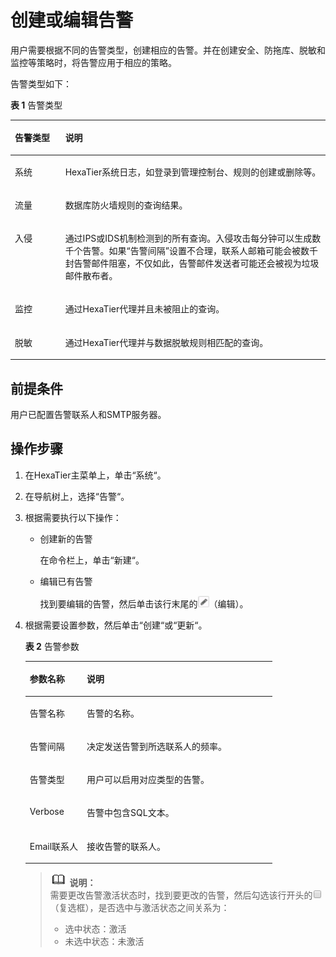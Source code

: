 # 创建或编辑告警<a name="ZH-CN_TOPIC_0111166356"></a>

用户需要根据不同的告警类型，创建相应的告警。并在创建安全、防拖库、脱敏和监控等策略时，将告警应用于相应的策略。

告警类型如下：

**表 1**  告警类型

<a name="zh-cn_topic_0180960221_table8642938131118"></a>
<table><thead align="left"><tr id="zh-cn_topic_0180960221_row6645938101111"><th class="cellrowborder" valign="top" width="16%" id="mcps1.2.3.1.1"><p id="zh-cn_topic_0180960221_p1964583881118"><a name="zh-cn_topic_0180960221_p1964583881118"></a><a name="zh-cn_topic_0180960221_p1964583881118"></a>告警类型</p>
</th>
<th class="cellrowborder" valign="top" width="84%" id="mcps1.2.3.1.2"><p id="zh-cn_topic_0180960221_p156471838181114"><a name="zh-cn_topic_0180960221_p156471838181114"></a><a name="zh-cn_topic_0180960221_p156471838181114"></a>说明</p>
</th>
</tr>
</thead>
<tbody><tr id="zh-cn_topic_0180960221_row16647338181113"><td class="cellrowborder" valign="top" width="16%" headers="mcps1.2.3.1.1 "><p id="zh-cn_topic_0180960221_p7648123819118"><a name="zh-cn_topic_0180960221_p7648123819118"></a><a name="zh-cn_topic_0180960221_p7648123819118"></a>系统</p>
</td>
<td class="cellrowborder" valign="top" width="84%" headers="mcps1.2.3.1.2 "><p id="zh-cn_topic_0180960221_p1664893813117"><a name="zh-cn_topic_0180960221_p1664893813117"></a><a name="zh-cn_topic_0180960221_p1664893813117"></a>HexaTier系统日志，如登录到管理控制台、规则的创建或删除等。</p>
</td>
</tr>
<tr id="zh-cn_topic_0180960221_row15649193841114"><td class="cellrowborder" valign="top" width="16%" headers="mcps1.2.3.1.1 "><p id="zh-cn_topic_0180960221_p2650113818118"><a name="zh-cn_topic_0180960221_p2650113818118"></a><a name="zh-cn_topic_0180960221_p2650113818118"></a>流量</p>
</td>
<td class="cellrowborder" valign="top" width="84%" headers="mcps1.2.3.1.2 "><p id="zh-cn_topic_0180960221_p4650203815111"><a name="zh-cn_topic_0180960221_p4650203815111"></a><a name="zh-cn_topic_0180960221_p4650203815111"></a>数据库防火墙规则的查询结果。</p>
</td>
</tr>
<tr id="zh-cn_topic_0180960221_row1265293871112"><td class="cellrowborder" valign="top" width="16%" headers="mcps1.2.3.1.1 "><p id="zh-cn_topic_0180960221_p06521238111118"><a name="zh-cn_topic_0180960221_p06521238111118"></a><a name="zh-cn_topic_0180960221_p06521238111118"></a>入侵</p>
</td>
<td class="cellrowborder" valign="top" width="84%" headers="mcps1.2.3.1.2 "><p id="zh-cn_topic_0180960221_p18653193841117"><a name="zh-cn_topic_0180960221_p18653193841117"></a><a name="zh-cn_topic_0180960221_p18653193841117"></a>通过IPS或IDS机制检测到的所有查询。入侵攻击每分钟可以生成数千个告警。如果“告警间隔”设置不合理，联系人邮箱可能会被数千封告警邮件阻塞，不仅如此，告警邮件发送者可能还会被视为垃圾邮件散布者。</p>
</td>
</tr>
<tr id="zh-cn_topic_0180960221_row16530384115"><td class="cellrowborder" valign="top" width="16%" headers="mcps1.2.3.1.1 "><p id="zh-cn_topic_0180960221_p865583811119"><a name="zh-cn_topic_0180960221_p865583811119"></a><a name="zh-cn_topic_0180960221_p865583811119"></a>监控</p>
</td>
<td class="cellrowborder" valign="top" width="84%" headers="mcps1.2.3.1.2 "><p id="zh-cn_topic_0180960221_p1656183816118"><a name="zh-cn_topic_0180960221_p1656183816118"></a><a name="zh-cn_topic_0180960221_p1656183816118"></a>通过HexaTier代理并且未被阻止的查询。</p>
</td>
</tr>
<tr id="zh-cn_topic_0180960221_row16561538151118"><td class="cellrowborder" valign="top" width="16%" headers="mcps1.2.3.1.1 "><p id="zh-cn_topic_0180960221_p1365783841112"><a name="zh-cn_topic_0180960221_p1365783841112"></a><a name="zh-cn_topic_0180960221_p1365783841112"></a>脱敏</p>
</td>
<td class="cellrowborder" valign="top" width="84%" headers="mcps1.2.3.1.2 "><p id="zh-cn_topic_0180960221_p2065811384118"><a name="zh-cn_topic_0180960221_p2065811384118"></a><a name="zh-cn_topic_0180960221_p2065811384118"></a>通过HexaTier代理并与数据脱敏规则相匹配的查询。</p>
</td>
</tr>
</tbody>
</table>

## 前提条件<a name="zh-cn_topic_0180960221_s3b814dcab48149b480e077261ae8c3cc"></a>

用户已配置告警联系人和SMTP服务器。

## 操作步骤<a name="zh-cn_topic_0180960221_s3c134082374a400699ea2bf48311d7aa"></a>

1.  在HexaTier主菜单上，单击“系统“。
2.  在导航树上，选择“告警“。
3.  根据需要执行以下操作：
    -   创建新的告警

        在命令栏上，单击“新建“。

    -   编辑已有告警

        找到要编辑的告警，然后单击该行末尾的![](figures/编辑-19.png)（编辑）。

4.  根据需要设置参数，然后单击“创建“或“更新“。

    **表 2**  告警参数

    <a name="zh-cn_topic_0180960221_t949d5a78d85349ba9abb52cd146dd18c"></a>
    <table><thead align="left"><tr id="zh-cn_topic_0180960221_r2ecb190b0dee455b8f4ab84f247b5e61"><th class="cellrowborder" valign="top" width="23.119999999999997%" id="mcps1.2.3.1.1"><p id="zh-cn_topic_0180960221_aae719f9fed9d4b6fb39d60eb0ab651f7"><a name="zh-cn_topic_0180960221_aae719f9fed9d4b6fb39d60eb0ab651f7"></a><a name="zh-cn_topic_0180960221_aae719f9fed9d4b6fb39d60eb0ab651f7"></a>参数名称</p>
    </th>
    <th class="cellrowborder" valign="top" width="76.88000000000001%" id="mcps1.2.3.1.2"><p id="zh-cn_topic_0180960221_af2a5ec5d439f4686977a1d3320804f10"><a name="zh-cn_topic_0180960221_af2a5ec5d439f4686977a1d3320804f10"></a><a name="zh-cn_topic_0180960221_af2a5ec5d439f4686977a1d3320804f10"></a>说明</p>
    </th>
    </tr>
    </thead>
    <tbody><tr id="zh-cn_topic_0180960221_r4d9b3dbe7565489ab0f760a382ee0d58"><td class="cellrowborder" valign="top" width="23.119999999999997%" headers="mcps1.2.3.1.1 "><p id="zh-cn_topic_0180960221_a823399ee3ff24bf39a53e043a4b5a663"><a name="zh-cn_topic_0180960221_a823399ee3ff24bf39a53e043a4b5a663"></a><a name="zh-cn_topic_0180960221_a823399ee3ff24bf39a53e043a4b5a663"></a>告警名称</p>
    </td>
    <td class="cellrowborder" valign="top" width="76.88000000000001%" headers="mcps1.2.3.1.2 "><p id="zh-cn_topic_0180960221_aab9ff65723fb473ca4d487925947a621"><a name="zh-cn_topic_0180960221_aab9ff65723fb473ca4d487925947a621"></a><a name="zh-cn_topic_0180960221_aab9ff65723fb473ca4d487925947a621"></a>告警的名称。</p>
    </td>
    </tr>
    <tr id="zh-cn_topic_0180960221_r5adcada4a1c6442cbabe7f1cd47e99cc"><td class="cellrowborder" valign="top" width="23.119999999999997%" headers="mcps1.2.3.1.1 "><p id="zh-cn_topic_0180960221_afddbfd21c81b47d5befe0a827a00f9d5"><a name="zh-cn_topic_0180960221_afddbfd21c81b47d5befe0a827a00f9d5"></a><a name="zh-cn_topic_0180960221_afddbfd21c81b47d5befe0a827a00f9d5"></a>告警间隔</p>
    </td>
    <td class="cellrowborder" valign="top" width="76.88000000000001%" headers="mcps1.2.3.1.2 "><p id="zh-cn_topic_0180960221_a36b7bbbaf78446e7b9aea27be65057f0"><a name="zh-cn_topic_0180960221_a36b7bbbaf78446e7b9aea27be65057f0"></a><a name="zh-cn_topic_0180960221_a36b7bbbaf78446e7b9aea27be65057f0"></a>决定发送告警到所选联系人的频率。</p>
    </td>
    </tr>
    <tr id="zh-cn_topic_0180960221_zh-cn_topic_0076429803_row2310315817"><td class="cellrowborder" valign="top" width="23.119999999999997%" headers="mcps1.2.3.1.1 "><p id="zh-cn_topic_0180960221_zh-cn_topic_0076429803_p187134415817"><a name="zh-cn_topic_0180960221_zh-cn_topic_0076429803_p187134415817"></a><a name="zh-cn_topic_0180960221_zh-cn_topic_0076429803_p187134415817"></a>告警类型</p>
    </td>
    <td class="cellrowborder" valign="top" width="76.88000000000001%" headers="mcps1.2.3.1.2 "><p id="zh-cn_topic_0180960221_zh-cn_topic_0076429803_p306958715359"><a name="zh-cn_topic_0180960221_zh-cn_topic_0076429803_p306958715359"></a><a name="zh-cn_topic_0180960221_zh-cn_topic_0076429803_p306958715359"></a>用户可以启用对应类型的告警。</p>
    </td>
    </tr>
    <tr id="zh-cn_topic_0180960221_rf59b46d385f74d05a224871a9618d8c9"><td class="cellrowborder" valign="top" width="23.119999999999997%" headers="mcps1.2.3.1.1 "><p id="zh-cn_topic_0180960221_a6345dc80bb4b4a258d44e6b5280fa235"><a name="zh-cn_topic_0180960221_a6345dc80bb4b4a258d44e6b5280fa235"></a><a name="zh-cn_topic_0180960221_a6345dc80bb4b4a258d44e6b5280fa235"></a>Verbose</p>
    </td>
    <td class="cellrowborder" valign="top" width="76.88000000000001%" headers="mcps1.2.3.1.2 "><p id="zh-cn_topic_0180960221_ac80aa72ea3d844eb99e207e42542a775"><a name="zh-cn_topic_0180960221_ac80aa72ea3d844eb99e207e42542a775"></a><a name="zh-cn_topic_0180960221_ac80aa72ea3d844eb99e207e42542a775"></a>告警中包含SQL文本。</p>
    </td>
    </tr>
    <tr id="zh-cn_topic_0180960221_r244000983fee4ea9b98060c856cd9bf6"><td class="cellrowborder" valign="top" width="23.119999999999997%" headers="mcps1.2.3.1.1 "><p id="zh-cn_topic_0180960221_afb9daf5cef3c414e8cea446d14150f70"><a name="zh-cn_topic_0180960221_afb9daf5cef3c414e8cea446d14150f70"></a><a name="zh-cn_topic_0180960221_afb9daf5cef3c414e8cea446d14150f70"></a>Email联系人</p>
    </td>
    <td class="cellrowborder" valign="top" width="76.88000000000001%" headers="mcps1.2.3.1.2 "><p id="zh-cn_topic_0180960221_zh-cn_topic_0076429803_p11452755997"><a name="zh-cn_topic_0180960221_zh-cn_topic_0076429803_p11452755997"></a><a name="zh-cn_topic_0180960221_zh-cn_topic_0076429803_p11452755997"></a>接收告警的联系人。</p>
    </td>
    </tr>
    </tbody>
    </table>

    >![](public_sys-resources/icon-note.gif) **说明：**   
    >需要更改告警激活状态时，找到要更改的告警，然后勾选该行开头的![](figures/多选框.png)（复选框），是否选中与激活状态之间关系为：  
    >-   选中状态：激活  
    >-   未选中状态：未激活  


